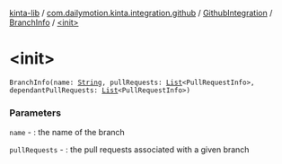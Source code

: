 [kinta-lib](../../../index.md) / [com.dailymotion.kinta.integration.github](../../index.md) / [GithubIntegration](../index.md) / [BranchInfo](index.md) / [&lt;init&gt;](./-init-.md)

# &lt;init&gt;

`BranchInfo(name: `[`String`](https://kotlinlang.org/api/latest/jvm/stdlib/kotlin/-string/index.html)`, pullRequests: `[`List`](https://kotlinlang.org/api/latest/jvm/stdlib/kotlin.collections/-list/index.html)`<PullRequestInfo>, dependantPullRequests: `[`List`](https://kotlinlang.org/api/latest/jvm/stdlib/kotlin.collections/-list/index.html)`<PullRequestInfo>)`

### Parameters

`name` - : the name of the branch

`pullRequests` - : the pull requests associated with a given branch